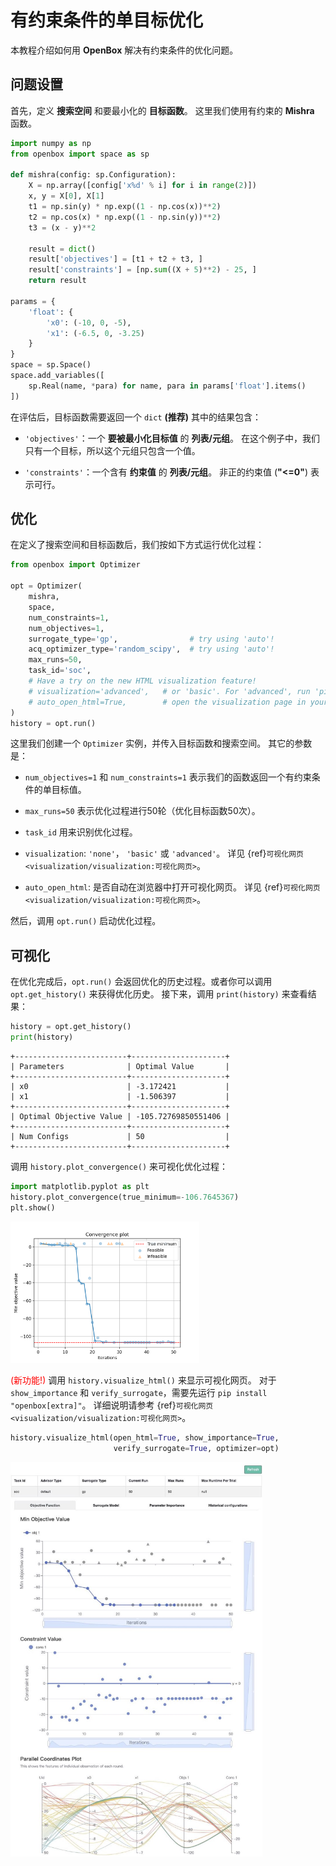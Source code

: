 # 有约束条件的单目标优化

本教程介绍如何用 **OpenBox** 解决有约束条件的优化问题。

## 问题设置

首先，定义 **搜索空间** 和要最小化的 **目标函数**。
这里我们使用有约束的 **Mishra** 函数。

```python
import numpy as np
from openbox import space as sp

def mishra(config: sp.Configuration):
    X = np.array([config['x%d' % i] for i in range(2)])
    x, y = X[0], X[1]
    t1 = np.sin(y) * np.exp((1 - np.cos(x))**2)
    t2 = np.cos(x) * np.exp((1 - np.sin(y))**2)
    t3 = (x - y)**2

    result = dict()
    result['objectives'] = [t1 + t2 + t3, ]
    result['constraints'] = [np.sum((X + 5)**2) - 25, ]
    return result

params = {
    'float': {
        'x0': (-10, 0, -5),
        'x1': (-6.5, 0, -3.25)
    }
}
space = sp.Space()
space.add_variables([
    sp.Real(name, *para) for name, para in params['float'].items()
])
```

在评估后，目标函数需要返回一个 `dict` **(推荐)**
其中的结果包含：

+ `'objectives'`：一个 **要被最小化目标值** 的 **列表/元组**。
在这个例子中，我们只有一个目标，所以这个元组只包含一个值。

+ `'constraints'`：一个含有 **约束值** 的 **列表/元组**。
非正的约束值 (**"<=0"**) 表示可行。


## 优化

在定义了搜索空间和目标函数后，我们按如下方式运行优化过程：

```python
from openbox import Optimizer

opt = Optimizer(
    mishra,
    space,
    num_constraints=1,
    num_objectives=1,
    surrogate_type='gp',                # try using 'auto'!
    acq_optimizer_type='random_scipy',  # try using 'auto'!
    max_runs=50,
    task_id='soc',
    # Have a try on the new HTML visualization feature!
    # visualization='advanced',   # or 'basic'. For 'advanced', run 'pip install "openbox[extra]"' first
    # auto_open_html=True,        # open the visualization page in your browser automatically
)
history = opt.run()
```

这里我们创建一个 `Optimizer` 实例，并传入目标函数和搜索空间。
其它的参数是：

+ `num_objectives=1` 和 `num_constraints=1` 表示我们的函数返回一个有约束条件的单目标值。

+ `max_runs=50` 表示优化过程进行50轮（优化目标函数50次）。

+ `task_id` 用来识别优化过程。

+ `visualization`: `'none'`， `'basic'` 或 `'advanced'`。
详见 {ref}`可视化网页 <visualization/visualization:可视化网页>`。

+ `auto_open_html`: 是否自动在浏览器中打开可视化网页。
详见 {ref}`可视化网页 <visualization/visualization:可视化网页>`。

然后，调用 `opt.run()` 启动优化过程。

## 可视化

在优化完成后，`opt.run()` 会返回优化的历史过程。或者你可以调用 `opt.get_history()` 来获得优化历史。
接下来，调用 `print(history)` 来查看结果：

```python
history = opt.get_history()
print(history)
```

```
+-------------------------+---------------------+
| Parameters              | Optimal Value       |
+-------------------------+---------------------+
| x0                      | -3.172421           |
| x1                      | -1.506397           |
+-------------------------+---------------------+
| Optimal Objective Value | -105.72769850551406 |
+-------------------------+---------------------+
| Num Configs             | 50                  |
+-------------------------+---------------------+
```

调用 `history.plot_convergence()` 来可视化优化过程：

```python
import matplotlib.pyplot as plt
history.plot_convergence(true_minimum=-106.7645367)
plt.show()
```

<img src="../../imgs/plot_convergence_mishra.png" width="60%" class="align-center">

<font color=#FF0000>(新功能!)</font>
调用 `history.visualize_html()` 来显示可视化网页。
对于 `show_importance` 和 `verify_surrogate`，需要先运行 `pip install "openbox[extra]"`。
详细说明请参考 {ref}`可视化网页 <visualization/visualization:可视化网页>`。

```python
history.visualize_html(open_html=True, show_importance=True,
                       verify_surrogate=True, optimizer=opt)
```

<img src="../../imgs/visualization/html_example_soc.jpg" width="80%" class="align-center">
